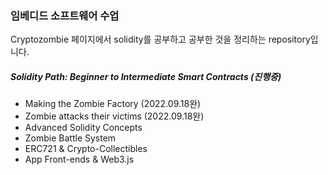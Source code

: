 ### 임베디드 소프트웨어 수업
 Cryptozombie 페이지에서 solidity를 공부하고 공부한 것을 정리하는 repository입니다.

##### Solidity Path: Beginner to Intermediate Smart Contracts (진행중)
* Making the Zombie Factory (2022.09.18완)
* Zombie attacks their victims (2022.09.18완)
* Advanced Solidity Concepts
* Zombie Battle System
* ERC721 & Crypto-Collectibles
* App Front-ends & Web3.js



